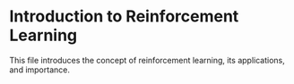 # Introduction to Reinforcement Learning

This file introduces the concept of reinforcement learning, its applications, and importance.